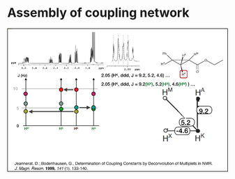 # Assembly of coupling network

<img style="border:1px solid black;" src="images/assemblingCouplingNetwork.png" width="800" alt="Assembly of coupling network" />
